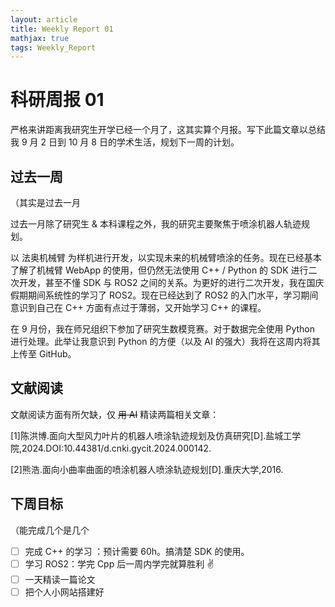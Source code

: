 ```yaml
---
layout: article
title: Weekly Report 01 
mathjax: true
tags: Weekly_Report
---
```


# 科研周报 01

严格来讲距离我研究生开学已经一个月了，这其实算个月报。写下此篇文章以总结我 9 月 2 日到 10 月 8 日的学术生活，规划下一周的计划。

## 过去一周

（其实是过去一月

过去一月除了研究生 & 本科课程之外，我的研究主要聚焦于喷涂机器人轨迹规划。

以 法奥机械臂 为样机进行开发，以实现未来的机械臂喷涂的任务。现在已经基本了解了机械臂 WebApp 的使用，但仍然无法使用 C++ / Python 的 SDK 进行二次开发，甚至不懂 SDK 与 ROS2 之间的关系。为更好的进行二次开发，我在国庆假期期间系统性的学习了 ROS2。现在已经达到了 ROS2 的入门水平，学习期间意识到自己在 C++ 方面有点过于薄弱，又开始学习 C++ 的课程。

在 9 月份，我在师兄组织下参加了研究生数模竞赛。对于数据完全使用 Python 进行处理。此举让我意识到 Python 的方便（以及 AI 的强大）我将在这周内将其上传至 GitHub。

## 文献阅读

文献阅读方面有所欠缺，仅 ~~用 AI~~ 精读两篇相关文章：

[1]陈洪博.面向大型风力叶片的机器人喷涂轨迹规划及仿真研究[D].盐城工学院,2024.DOI:10.44381/d.cnki.gycit.2024.000142.

[2]熊浩.面向小曲率曲面的喷涂机器人喷涂轨迹规划[D].重庆大学,2016.

## 下周目标

（能完成几个是几个

- [ ] 完成 C++ 的学习  ：预计需要 60h。搞清楚 SDK 的使用。
- [ ] 学习 ROS2：学完 Cpp 后一周内学完就算胜利 ✌
- [ ] 一天精读一篇论文
- [ ] 把个人小网站搭建好

